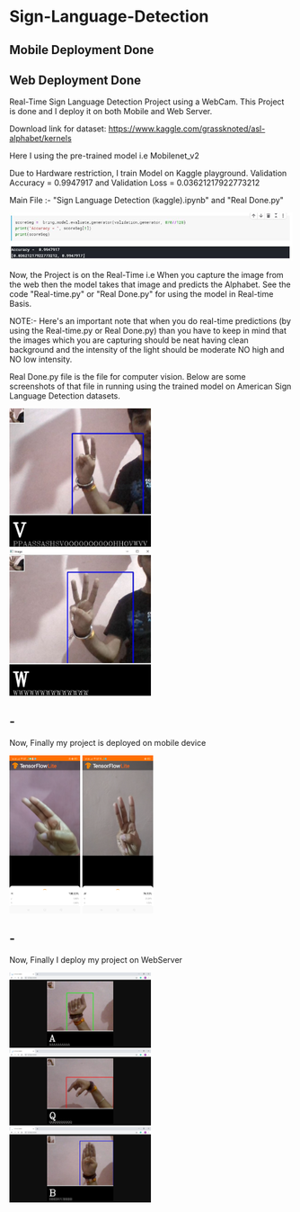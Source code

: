 # Sign-Language-Detection
## Mobile Deployment Done
## Web Deployment Done

Real-Time Sign Language Detection Project using a WebCam.
This Project is done and I deploy it on both Mobile and Web Server.

Download link for dataset: https://www.kaggle.com/grassknoted/asl-alphabet/kernels

Here I using the pre-trained model i.e Mobilenet_v2

Due to Hardware restriction, I train Model on Kaggle playground.
Validation Accuracy = 0.9947917 and Validation Loss = 0.03621217922773212

Main File :- "Sign Language Detection (kaggle).ipynb" and "Real Done.py"

![](validation%20score.JPG)

Now, the Project is on the Real-Time i.e When you capture the image from the web then the model takes that image and predicts the Alphabet.
See the code "Real-time.py" or "Real Done.py" for using the model in Real-time Basis.

NOTE:- Here's an important note that when you do real-time predictions (by using the Real-time.py or Real Done.py) than you have to keep in mind that the images which you are capturing should be neat having clean background and the intensity of the light should be moderate NO high and NO low intensity.

Real Done.py file is the file for computer vision. Below are some screenshots of that file in running using the trained model on American Sign Language Detection datasets.

<img src="Capture2.jpg" width=50% height=50%>
<img src="Capture1.jpg" width=50% height=50%>

## -
Now, Finally my project is deployed on mobile device

<img src="H_pred.png" width=25% height=25%>
<img src="W_pred.png" width=25% height=25%>

## -
Now, Finally I deploy my project on WebServer

<img src="WebServer1.JPG" width=50% height=50%>
<img src="WebServer2.JPG" width=50% height=50%>
<img src="WebServer3.JPG" width=50% height=50%>
